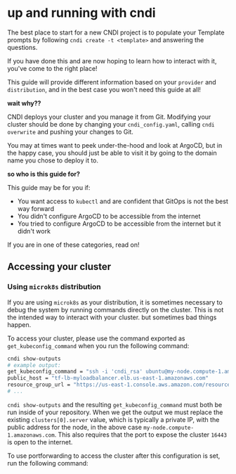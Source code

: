 # up and running with cndi

The best place to start for a new CNDI project is to populate your Template
prompts by following `cndi create -t <template>` and answering the questions.

If you have done this and are now hoping to learn how to interact with it,
you've come to the right place!

This guide will provide different information based on your `provider` and
`distribution`, and in the best case you won't need this guide at all!

**wait why??**

CNDI deploys your cluster and you manage it from Git. Modifying your cluster
should be done by changing your `cndi_config.yaml`, calling `cndi overwrite` and
pushing your changes to Git.

You may at times want to peek under-the-hood and look at ArgoCD, but in the
happy case, you should just be able to visit it by going to the domain name you
chose to deploy it to.

**so who is this guide for?**

This guide may be for you if:

- You want access to `kubectl` and are confident that GitOps is not the best way
  forward
- You didn't configure ArgoCD to be accessible from the internet
- You tried to configure ArgoCD to be accessible from the internet but it didn't
  work

If you are in one of these categories, read on!

## Accessing your cluster

### Using `microk8s` distribution

If you are using `microk8s` as your distribution, it is sometimes necessary to
debug the system by running commands directly on the cluster. This is not the
intended way to interact with your cluster. but sometimes bad things happen.

To access your cluster, please use the command exported as `get_kubeconfig_command`
when you run the following command:

```bash
cndi show-outputs
# example output:
get_kubeconfig_command = "ssh -i 'cndi_rsa' ubuntu@my-node.compute-1.amazonaws.com -t 'sudo microk8s config'"
public_host = "tf-lb-myloadbalancer.elb.us-east-1.amazonaws.com"
resource_group_url = "https://us-east-1.console.aws.amazon.com/resource-groups/group/cndi-rg_my-project"
# ...
```

`cndi show-outputs` and the resulting `get_kubeconfig_command` must both be run inside of your repository. When we get the output we must replace the existing `clusters[0].server` value, which is typically a private IP, with the public address for the node, in the above case `my-node.compute-1.amazonaws.com`. This also requires that the port to expose the cluster `16443` is open to the internet.

To use portforwarding to access the cluster after this configuration is set, run the following command:

```bash
```

